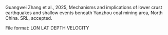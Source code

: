 Guangwei Zhang et al., 2025, Mechanisms and implications of lower crust earthquakes and shallow events beneath Yanzhou coal mining area, North China. SRL, accepted. 

File format: LON LAT DEPTH VELOCITY
